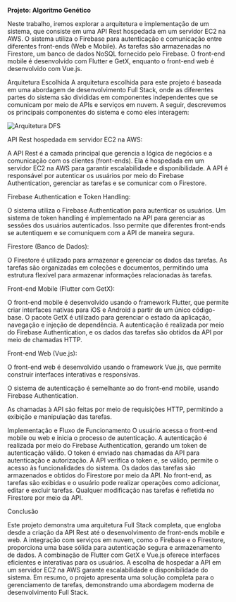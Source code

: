 **Projeto: Algoritmo Genético**
  
  Neste trabalho, iremos explorar a arquitetura e implementação de um sistema, que consiste em uma API Rest hospedada em um servidor EC2 na AWS. O sistema utiliza o Firebase para autenticação e comunicação entre diferentes front-ends (Web e Mobile). As tarefas são armazenadas no Firestore, um banco de dados NoSQL fornecido pelo Firebase. O front-end mobile é desenvolvido com Flutter e GetX, enquanto o front-end web é desenvolvido com Vue.js.
  
  Arquitetura Escolhida
  A arquitetura escolhida para este projeto é baseada em uma abordagem de desenvolvimento Full Stack, onde as diferentes partes do sistema são divididas em componentes independentes que se comunicam por meio de APIs e serviços em nuvem. A seguir, descrevemos os principais componentes do sistema e como eles interagem:
  
  ![Arquitetura DFS](https://github.com/gontijol/algoritmoGenetico/assets/64325773/8304f55e-98ae-47c0-bbfa-ae4bb8ec985d)

  API Rest hospedada em servidor EC2 na AWS:
  
  A API Rest é a camada principal que gerencia a lógica de negócios e a comunicação com os clientes (front-ends).
  Ela é hospedada em um servidor EC2 na AWS para garantir escalabilidade e disponibilidade.
  A API é responsável por autenticar os usuários por meio do Firebase Authentication, gerenciar as tarefas e se comunicar com o Firestore.
  
  Firebase Authentication e Token Handling:
  
  O sistema utiliza o Firebase Authentication para autenticar os usuários.
  Um sistema de token handling é implementado na API para gerenciar as sessões dos usuários autenticados.
  Isso permite que diferentes front-ends se autentiquem e se comuniquem com a API de maneira segura.
  
   Firestore (Banco de Dados):
  
  O Firestore é utilizado para armazenar e gerenciar os dados das tarefas.
  As tarefas são organizadas em coleções e documentos, permitindo uma estrutura flexível para armazenar informações relacionadas às tarefas.
  
  Front-end Mobile (Flutter com GetX):
  
  O front-end mobile é desenvolvido usando o framework Flutter, que permite criar interfaces nativas para iOS e Android a partir de um único código-base.
  O pacote GetX é utilizado para gerenciar o estado da aplicação, navegação e injeção de dependência.
  A autenticação é realizada por meio do Firebase Authentication, e os dados das tarefas são obtidos da API por meio de chamadas HTTP.
  
  Front-end Web (Vue.js):
  
  O front-end web é desenvolvido usando o framework Vue.js, que permite construir interfaces interativas e responsivas.
  
  O sistema de autenticação é semelhante ao do front-end mobile, usando Firebase Authentication.
  
  As chamadas à API são feitas por meio de requisições HTTP, permitindo a exibição e manipulação das tarefas.
  
  Implementação e Fluxo de Funcionamento
  O usuário acessa o front-end mobile ou web e inicia o processo de autenticação.
  A autenticação é realizada por meio do Firebase Authentication, gerando um token de autenticação válido.
  O token é enviado nas chamadas da API para autenticação e autorização.
  A API verifica o token e, se válido, permite o acesso às funcionalidades do sistema.
  Os dados das tarefas são armazenados e obtidos do Firestore por meio da API.
  No front-end, as tarefas são exibidas e o usuário pode realizar operações como adicionar, editar e excluir tarefas.
  Qualquer modificação nas tarefas é refletida no Firestore por meio da API.
  
  
  
  Conclusão
  
  Este projeto demonstra uma arquitetura Full Stack completa, que engloba desde a criação da API Rest até o desenvolvimento de front-ends mobile e web. A integração com serviços em nuvem, como o Firebase e o Firestore, proporciona uma base sólida para autenticação segura e armazenamento de dados. A combinação de Flutter com GetX e Vue.js oferece interfaces eficientes e interativas para os usuários. A escolha de hospedar a API em um servidor EC2 na AWS garante escalabilidade e disponibilidade do sistema. Em resumo, o projeto apresenta uma solução completa para o gerenciamento de tarefas, demonstrando uma abordagem moderna de desenvolvimento Full Stack.
  

